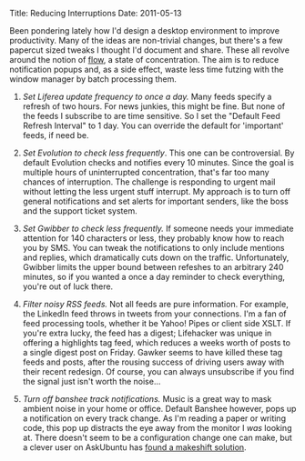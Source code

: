 Title: Reducing Interruptions
Date: 2011-05-13

Been pondering lately how I'd design a desktop environment to improve 
productivity. Many of the ideas are non-trivial changes, but there's a few 
papercut sized tweaks I thought I'd document and share. These all revolve 
around the notion of [flow][1], a state of concentration. The aim is to reduce
notification popups and, as a side effect, waste less time futzing with the 
window manager by batch processing them.

1. *Set Liferea update frequency to once a day.* Many feeds specify a refresh 
of two hours. For news junkies, this might be fine. But none of the feeds I 
subscribe to are time sensitive. So I set the "Default Feed Refresh Interval" 
to 1 day. You can override the default for 'important' feeds, if need be.

2. *Set Evolution to check less frequently*. This one can be controversial. By
default Evolution checks and notifies every 10 minutes. Since the goal is 
multiple hours of uninterrupted concentration, that's far too many chances of
interruption. The challenge is responding to urgent mail without letting the 
less urgent stuff interrupt. My approach is to turn off general notifications 
and set alerts for important senders, like the boss and the support ticket 
system. 

3. *Set Gwibber to check less frequently.* If someone needs your immediate 
attention for 140 characters or less, they probably know how to reach you by 
SMS. You can tweak the notifications to only include mentions and replies, 
which dramatically cuts down on the traffic. Unfortunately, Gwibber limits the 
upper bound between refeshes to an arbitrary 240 minutes, so if you wanted a 
once a day reminder to check everything, you're out of luck there.

4. *Filter noisy RSS feeds.* Not all feeds are pure information. For example, 
the LinkedIn feed throws in tweets from your connections. I'm a fan of feed 
processing tools, whether it be Yahoo! Pipes or client side XSLT. If you're 
extra lucky, the feed has a digest; Lifehacker was unique in offering a 
highlights tag feed, which reduces a weeks worth of posts to a single digest
post on Friday. Gawker seems to have killed these tag feeds and posts, after
the rousing success of driving users away with their recent redesign. Of
course, you can always unsubscribe if you find the signal just isn't worth the 
noise...

5. *Turn off banshee track notifications.* Music is a great way to mask ambient
noise in your home or office. Default Banshee however, pops up a notification
on every track change. As I'm reading a paper or writing code, this pop up 
distracts the eye away from the monitor I _was_ looking at. There doesn't seem 
to be a configuration change one can make, but a clever user on AskUbuntu has
[found a makeshift solution][2]. 

     [1]: http://en.wikipedia.org/wiki/Flow_%28psychology%29
     [2]: http://askubuntu.com/questions/33946/disable-notifications-on-track-change
